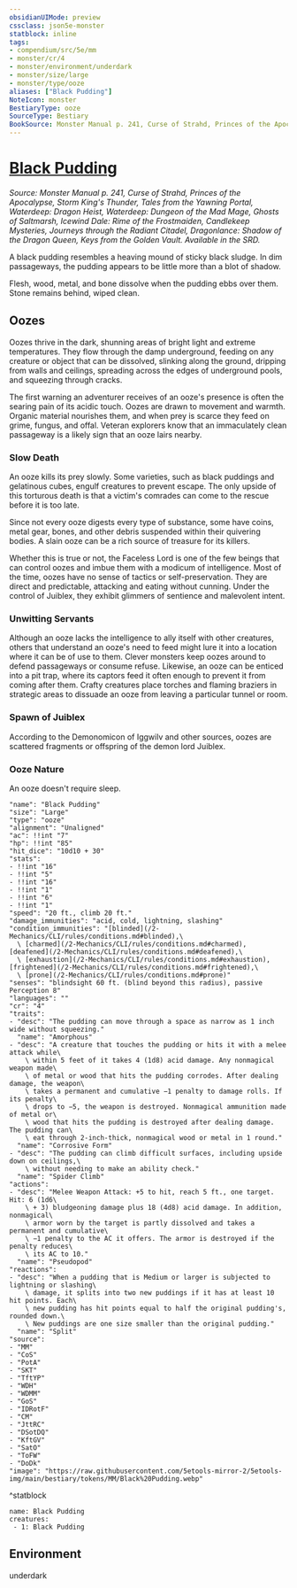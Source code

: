 ```yaml
---
obsidianUIMode: preview
cssclass: json5e-monster
statblock: inline
tags:
- compendium/src/5e/mm
- monster/cr/4
- monster/environment/underdark
- monster/size/large
- monster/type/ooze
aliases: ["Black Pudding"]
NoteIcon: monster
BestiaryType: ooze
SourceType: Bestiary
BookSource: Monster Manual p. 241, Curse of Strahd, Princes of the Apocalypse, Storm King's Thunder, Tales from the Yawning Portal, Waterdeep: Dragon Heist, Waterdeep: Dungeon of the Mad Mage, Ghosts of Saltmarsh, Icewind Dale: Rime of the Frostmaiden, Candlekeep Mysteries, Journeys through the Radiant Citadel, Dragonlance: Shadow of the Dragon Queen, Keys from the Golden Vault. Available in the SRD.
---
```

# [Black Pudding](2-Mechanics/CLI/bestiary/ooze/black-pudding.md)
*Source: Monster Manual p. 241, Curse of Strahd, Princes of the Apocalypse, Storm King's Thunder, Tales from the Yawning Portal, Waterdeep: Dragon Heist, Waterdeep: Dungeon of the Mad Mage, Ghosts of Saltmarsh, Icewind Dale: Rime of the Frostmaiden, Candlekeep Mysteries, Journeys through the Radiant Citadel, Dragonlance: Shadow of the Dragon Queen, Keys from the Golden Vault. Available in the SRD.*  

A black pudding resembles a heaving mound of sticky black sludge. In dim passageways, the pudding appears to be little more than a blot of shadow.

Flesh, wood, metal, and bone dissolve when the pudding ebbs over them. Stone remains behind, wiped clean.

## Oozes

Oozes thrive in the dark, shunning areas of bright light and extreme temperatures. They flow through the damp underground, feeding on any creature or object that can be dissolved, slinking along the ground, dripping from walls and ceilings, spreading across the edges of underground pools, and squeezing through cracks.

The first warning an adventurer receives of an ooze's presence is often the searing pain of its acidic touch. Oozes are drawn to movement and warmth. Organic material nourishes them, and when prey is scarce they feed on grime, fungus, and offal. Veteran explorers know that an immaculately clean passageway is a likely sign that an ooze lairs nearby.

### Slow Death

An ooze kills its prey slowly. Some varieties, such as black puddings and gelatinous cubes, engulf creatures to prevent escape. The only upside of this torturous death is that a victim's comrades can come to the rescue before it is too late.

Since not every ooze digests every type of substance, some have coins, metal gear, bones, and other debris suspended within their quivering bodies. A slain ooze can be a rich source of treasure for its killers.

Whether this is true or not, the Faceless Lord is one of the few beings that can control oozes and imbue them with a modicum of intelligence. Most of the time, oozes have no sense of tactics or self-preservation. They are direct and predictable, attacking and eating without cunning. Under the control of Juiblex, they exhibit glimmers of sentience and malevolent intent.

### Unwitting Servants

Although an ooze lacks the intelligence to ally itself with other creatures, others that understand an ooze's need to feed might lure it into a location where it can be of use to them. Clever monsters keep oozes around to defend passageways or consume refuse. Likewise, an ooze can be enticed into a pit trap, where its captors feed it often enough to prevent it from coming after them. Crafty creatures place torches and flaming braziers in strategic areas to dissuade an ooze from leaving a particular tunnel or room.

### Spawn of Juiblex

According to the Demonomicon of Iggwilv and other sources, oozes are scattered fragments or offspring of the demon lord Juiblex.

### Ooze Nature

An ooze doesn't require sleep.

```statblock
"name": "Black Pudding"
"size": "Large"
"type": "ooze"
"alignment": "Unaligned"
"ac": !!int "7"
"hp": !!int "85"
"hit_dice": "10d10 + 30"
"stats":
- !!int "16"
- !!int "5"
- !!int "16"
- !!int "1"
- !!int "6"
- !!int "1"
"speed": "20 ft., climb 20 ft."
"damage_immunities": "acid, cold, lightning, slashing"
"condition_immunities": "[blinded](/2-Mechanics/CLI/rules/conditions.md#blinded),\
  \ [charmed](/2-Mechanics/CLI/rules/conditions.md#charmed), [deafened](/2-Mechanics/CLI/rules/conditions.md#deafened),\
  \ [exhaustion](/2-Mechanics/CLI/rules/conditions.md#exhaustion), [frightened](/2-Mechanics/CLI/rules/conditions.md#frightened),\
  \ [prone](/2-Mechanics/CLI/rules/conditions.md#prone)"
"senses": "blindsight 60 ft. (blind beyond this radius), passive Perception 8"
"languages": ""
"cr": "4"
"traits":
- "desc": "The pudding can move through a space as narrow as 1 inch wide without squeezing."
  "name": "Amorphous"
- "desc": "A creature that touches the pudding or hits it with a melee attack while\
    \ within 5 feet of it takes 4 (1d8) acid damage. Any nonmagical weapon made\
    \ of metal or wood that hits the pudding corrodes. After dealing damage, the weapon\
    \ takes a permanent and cumulative −1 penalty to damage rolls. If its penalty\
    \ drops to −5, the weapon is destroyed. Nonmagical ammunition made of metal or\
    \ wood that hits the pudding is destroyed after dealing damage. The pudding can\
    \ eat through 2-inch-thick, nonmagical wood or metal in 1 round."
  "name": "Corrosive Form"
- "desc": "The pudding can climb difficult surfaces, including upside down on ceilings,\
    \ without needing to make an ability check."
  "name": "Spider Climb"
"actions":
- "desc": "Melee Weapon Attack: +5 to hit, reach 5 ft., one target. Hit: 6 (1d6\
    \ + 3) bludgeoning damage plus 18 (4d8) acid damage. In addition, nonmagical\
    \ armor worn by the target is partly dissolved and takes a permanent and cumulative\
    \ −1 penalty to the AC it offers. The armor is destroyed if the penalty reduces\
    \ its AC to 10."
  "name": "Pseudopod"
"reactions":
- "desc": "When a pudding that is Medium or larger is subjected to lightning or slashing\
    \ damage, it splits into two new puddings if it has at least 10 hit points. Each\
    \ new pudding has hit points equal to half the original pudding's, rounded down.\
    \ New puddings are one size smaller than the original pudding."
  "name": "Split"
"source":
- "MM"
- "CoS"
- "PotA"
- "SKT"
- "TftYP"
- "WDH"
- "WDMM"
- "GoS"
- "IDRotF"
- "CM"
- "JttRC"
- "DSotDQ"
- "KftGV"
- "SatO"
- "ToFW"
- "DoDk"
"image": "https://raw.githubusercontent.com/5etools-mirror-2/5etools-img/main/bestiary/tokens/MM/Black%20Pudding.webp"
```
^statblock

```encounter-table
name: Black Pudding
creatures:
 - 1: Black Pudding
```

## Environment

underdark